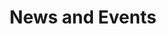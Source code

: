 ---
type: page
layout: news
url: /news-and-events
title: 'News and Events'
params:
page-status: 'inner-page'
page-class: 'container'
---